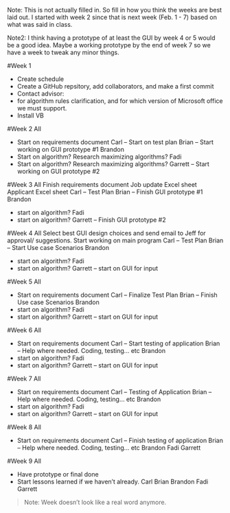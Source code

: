 Note: This is not actually filled in. So fill in how you think the weeks are best laid out. I started with week 2 since that is next week (Feb. 1 - 7) based on what was said in class. 

Note2: I think having a prototype of at least the GUI by week 4 or 5 would be a good idea. Maybe a working prototype by the end of week 7 so we have a week to tweak any minor things.

#Week 1
-	Create schedule
-	Create a GitHub repsitory, add collaborators, and make a first commit
-	Contact advisor:
 -	for algorithm rules clarification, and for which version of Microsoft office we must support.
-	Install VB

#Week 2
All
-	Start on requirements document
Carl 
–	 Start on test plan
Brian 
–	Start working on GUI prototype #1
Brandon
-	Start on algorithm? Research  maximizing algorithms?
Fadi 
-	Start on algorithm? Research  maximizing algorithms?
Garrett
–	Start working on GUI prototype #2

#Week 3
All
	Finish requirements document
	Job update Excel sheet
	Applicant Excel sheet
Carl 
–	 Test Plan
Brian 
–	Finish GUI prototype #1
Brandon
-	start on algorithm?
Fadi 
-	start on algorithm?
Garrett
–	Finish GUI prototype #2

#Week 4
All
	Select best GUI design choices and send email to Jeff for approval/ suggestions.
	Start working on main program
Carl 
–	 Test Plan
Brian 
–	Start Use case Scenarios
Brandon
-	start on algorithm?
Fadi 
-	start on algorithm?
Garrett
–	start on GUI for input

#Week 5
All
-	Start on requirements document
Carl 
–	 Finalize Test Plan
Brian 
–	Finish Use case Scenarios
Brandon
-	start on algorithm?
Fadi 
-	start on algorithm?
Garrett
–	start on GUI for input

#Week 6
All
-	Start on requirements document
Carl 
–	 Start testing of application
Brian 
–	Help where needed. Coding, testing... etc
Brandon
-	start on algorithm?
Fadi 
-	start on algorithm?
Garrett
–	start on GUI for input

#Week 7
All
-	Start on requirements document
Carl 
–	 Testing of Application
Brian 
–	Help where needed. Coding, testing... etc
Brandon
-	start on algorithm?
Fadi 
-	start on algorithm?
Garrett
–	start on GUI for input

#Week 8
All
-	Start on requirements document
Carl 
–	 Finish testing of application
Brian 
–	Help where needed. Coding, testing... etc
Brandon
Fadi 
Garrett

#Week 9
All
-	Have prototype or final done
-	Start lessons learned if we haven’t already.
Carl 
Brian 
Brandon
Fadi 
Garrett

> Note: Week doesn’t look like a real word anymore. 
